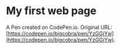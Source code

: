 # My first web page

A Pen created on CodePen.io. Original URL: [https://codepen.io/bigcobra/pen/YzGGjYw](https://codepen.io/bigcobra/pen/YzGGjYw).


